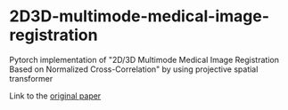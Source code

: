 # 2D3D-multimode-medical-image-registration
Pytorch implementation of "2D/3D Multimode Medical Image Registration Based on Normalized Cross-Correlation" by using projective spatial transformer

Link to the [original paper](https://doi.org/10.3390/app12062828)
